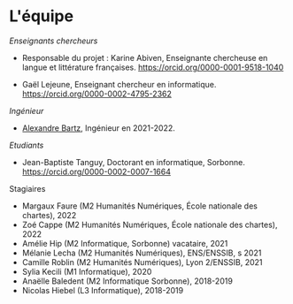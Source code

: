 # L'équipe

_Enseignants chercheurs_

- Responsable du projet : Karine Abiven, Enseignante chercheuse en langue et littérature françaises. https://orcid.org/0000-0001-9518-1040

- Gaël Lejeune, Enseignant chercheur  en informatique. https://orcid.org/0000-0002-4795-2362

_Ingénieur_

- [Alexandre Bartz](https://cv.archives-ouvertes.fr/alexandre-bartz?langChosen=fr), Ingénieur en 2021-2022. 

_Etudiants_
- Jean-Baptiste Tanguy, Doctorant en informatique, Sorbonne. https://orcid.org/0000-0002-0007-1664

Stagiaires
- Margaux Faure (M2 Humanités Numériques, École nationale des chartes), 2022
- Zoé Cappe (M2 Humanités Numériques, École nationale des chartes), 2022
- Amélie Hip (M2 Informatique, Sorbonne) vacataire, 2021
- Mélanie Lecha (M2 Humanités Numériques), ENS/ENSSIB, s 2021
- Camille Roblin (M2 Humanités Numériques), Lyon 2/ENSSIB, 2021
- Sylia Kecili (M1 Informatique), 2020
- Anaëlle Baledent (M2 Informatique Sorbonne), 2018-2019
- Nicolas Hiebel (L3 Informatique),  2018-2019

